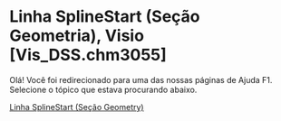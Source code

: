 
# Linha SplineStart (Seção Geometria), Visio [Vis_DSS.chm3055]

Olá! Você foi redirecionado para uma das nossas páginas de Ajuda F1. Selecione o tópico que estava procurando abaixo.

[Linha SplineStart (Seção Geometry)](http://msdn.microsoft.com/library/8e327e00-0844-efa4-900b-6954d3b009bb%28Office.15%29.aspx)
